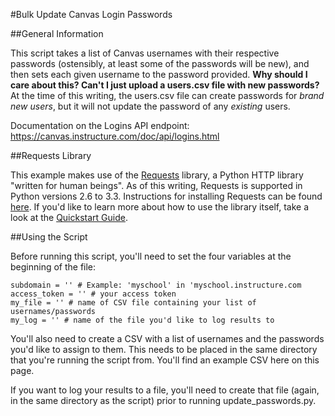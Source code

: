 #Bulk Update Canvas Login Passwords


##General Information

This script takes a list of Canvas usernames with their respective passwords (ostensibly, at least some of the passwords will be new), and then sets each given username to the password provided. **Why should I care about this? Can't I just upload a users.csv file with new passwords?** At the time of this writing, the users.csv file can create passwords for *brand new users*, but it will not update the password of any *existing* users.

Documentation on the Logins API endpoint: <https://canvas.instructure.com/doc/api/logins.html>

##Requests Library

This example makes use of the [Requests](http://docs.python-requests.org/) library, a Python HTTP library "written for human beings". As of this writing, Requests is supported in Python versions 2.6 to 3.3. Instructions for installing Requests can be found [here](http://docs.python-requests.org/en/latest/user/install/). If you'd like to learn more about how to use the library itself, take a look at the [Quickstart Guide](http://docs.python-requests.org/en/latest/user/quickstart/).

##Using the Script

Before running this script, you'll need to set the four variables at the beginning of the file:
	
	subdomain = '' # Example: 'myschool' in 'myschool.instructure.com
	access_token = '' # your access token
	my_file = '' # name of CSV file containing your list of usernames/passwords
	my_log = '' # name of the file you'd like to log results to

You'll also need to create a CSV with a list of usernames and the passwords you'd like to assign to them. This needs to be placed in the same directory that you're running the script from. You'll find an example CSV here on this page.

If you want to log your results to a file, you'll need to create that file (again, in the same directory as the script) prior to running update_passwords.py.